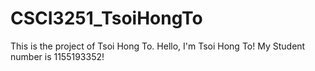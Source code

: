 # CSCI3251_TsoiHongTo
This is the project of Tsoi Hong To.
Hello, I'm Tsoi Hong To!
My Student number is 1155193352!